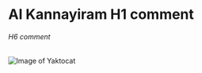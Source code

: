 # Al Kannayiram H1 comment
###### H6 comment
  
![Image of Yaktocat](https://octodex.github.com/images/yaktocat.png)
